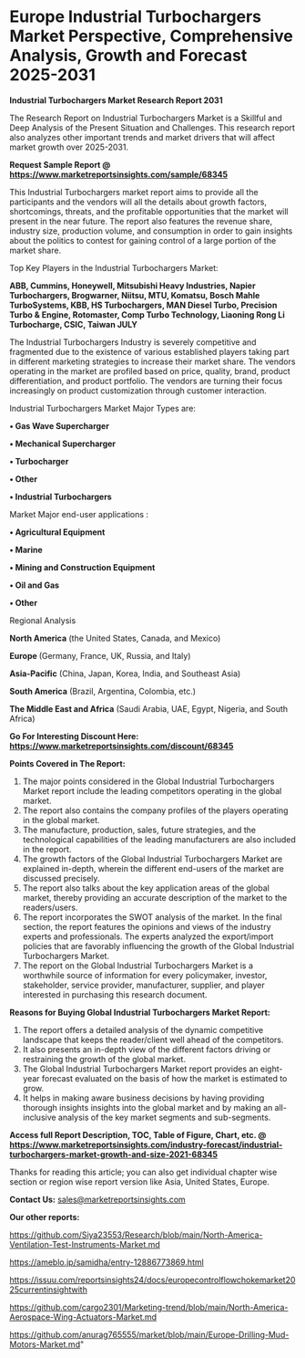 # Europe Industrial Turbochargers Market Perspective, Comprehensive Analysis, Growth and Forecast 2025-2031

<strong>Industrial Turbochargers Market Research Report 2031</strong>

The Research Report on Industrial Turbochargers Market is a Skillful and Deep Analysis of the Present Situation and Challenges. This research report also analyzes other important trends and market drivers that will affect market growth over 2025-2031.

<strong>Request Sample Report @ <a href=https://www.marketreportsinsights.com/sample/68345>https://www.marketreportsinsights.com/sample/68345</a></strong>

This Industrial Turbochargers market report aims to provide all the participants and the vendors will all the details about growth factors, shortcomings, threats, and the profitable opportunities that the market will present in the near future. The report also features the revenue share, industry size, production volume, and consumption in order to gain insights about the politics to contest for gaining control of a large portion of the market share.

Top Key Players in the Industrial Turbochargers Market:

<strong>ABB, Cummins, Honeywell, Mitsubishi Heavy Industries, Napier Turbochargers, Brogwarner, Niitsu, MTU, Komatsu, Bosch Mahle TurboSystems, KBB, HS Turbochargers, MAN Diesel Turbo, Precision Turbo & Engine, Rotomaster, Comp Turbo Technology, Liaoning Rong Li Turbocharge, CSIC, Taiwan JULY</strong>

The Industrial Turbochargers Industry is severely competitive and fragmented due to the existence of various established players taking part in different marketing strategies to increase their market share. The vendors operating in the market are profiled based on price, quality, brand, product differentiation, and product portfolio. The vendors are turning their focus increasingly on product customization through customer interaction.

Industrial Turbochargers Market Major Types are:

<strong>• Gas Wave Supercharger

• Mechanical Supercharger

• Turbocharger

• Other

• Industrial Turbochargers</strong>

Market Major end-user applications :

<strong>• Agricultural Equipment

• Marine

• Mining and Construction Equipment

• Oil and Gas

• Other</strong>

Regional Analysis

</u><strong><b>North America</b></strong> (the United States, Canada, and Mexico)

<strong><b>Europe </b></strong>(Germany, France, UK, Russia, and Italy)

<strong><b>Asia-Pacific</b></strong> (China, Japan, Korea, India, and Southeast Asia)

<strong><b>South America</b></strong> (Brazil, Argentina, Colombia, etc.)

<strong><b>The Middle East and Africa</b></strong> (Saudi Arabia, UAE, Egypt, Nigeria, and South Africa)

<strong>Go For Interesting Discount Here: <a href=https://www.marketreportsinsights.com/discount/68345>https://www.marketreportsinsights.com/discount/68345</a></strong>

<strong>Points Covered in The Report:</strong>
<ol>
  <li>The major points considered in the Global Industrial Turbochargers Market report include the leading competitors operating in the global market.</li>
  <li>The report also contains the company profiles of the players operating in the global market.</li>
  <li>The manufacture, production, sales, future strategies, and the technological capabilities of the leading manufacturers are also included in the report.</li>
  <li>The growth factors of the Global Industrial Turbochargers Market are explained in-depth, wherein the different end-users of the market are discussed precisely.</li>
  <li>The report also talks about the key application areas of the global market, thereby providing an accurate description of the market to the readers/users.</li>
  <li>The report incorporates the SWOT analysis of the market. In the final section, the report features the opinions and views of the industry experts and professionals. The experts analyzed the export/import policies that are favorably influencing the growth of the Global Industrial Turbochargers Market.</li>
  <li>The report on the Global Industrial Turbochargers Market is a worthwhile source of information for every policymaker, investor, stakeholder, service provider, manufacturer, supplier, and player interested in purchasing this research document.</li>
</ol>
<strong>Reasons for Buying Global Industrial Turbochargers Market Report:</strong>

<ol>
  <li>The report offers a detailed analysis of the dynamic competitive landscape that keeps the reader/client well ahead of the competitors.</li>
  <li>It also presents an in-depth view of the different factors driving or restraining the growth of the global market.</li>
  <li>The Global Industrial Turbochargers Market report provides an eight-year forecast evaluated on the basis of how the market is estimated to grow.</li>
  <li>It helps in making aware business decisions by having providing thorough insights insights into the global market and by making an all-inclusive analysis of the key market segments and sub-segments.</li>
</ol>
<strong>Access full Report Description, TOC, Table of Figure, Chart, etc. @ <a href=https://www.marketreportsinsights.com/industry-forecast/industrial-turbochargers-market-growth-and-size-2021-68345>https://www.marketreportsinsights.com/industry-forecast/industrial-turbochargers-market-growth-and-size-2021-68345</a></strong>


Thanks for reading this article; you can also get individual chapter wise section or region wise report version like Asia, United States, Europe.

<strong>Contact Us:</strong>
sales@marketreportsinsights.com

<strong>Our other reports:</strong>

<a href=https://github.com/Siya23553/Research/blob/main/North-America-Ventilation-Test-Instruments-Market.md>https://github.com/Siya23553/Research/blob/main/North-America-Ventilation-Test-Instruments-Market.md</a>

<a href=https://ameblo.jp/samidha/entry-12886773869.html>https://ameblo.jp/samidha/entry-12886773869.html</a>

<a href=https://issuu.com/reportsinsights24/docs/europecontrolflowchokemarket2025currentinsightwith>https://issuu.com/reportsinsights24/docs/europecontrolflowchokemarket2025currentinsightwith</a>

<a href=https://github.com/cargo2301/Marketing-trend/blob/main/North-America-Aerospace-Wing-Actuators-Market.md>https://github.com/cargo2301/Marketing-trend/blob/main/North-America-Aerospace-Wing-Actuators-Market.md</a>

<a href=https://github.com/anurag765555/market/blob/main/Europe-Drilling-Mud-Motors-Market.md>https://github.com/anurag765555/market/blob/main/Europe-Drilling-Mud-Motors-Market.md</a>"
